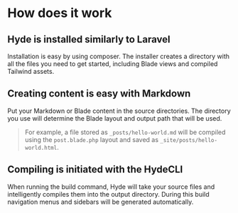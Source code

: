 # How does it work

## Hyde is installed similarly to Laravel
Installation is easy by using composer. The installer creates a directory with all the files you need to get started, including Blade views and compiled Tailwind assets.

## Creating content is easy with Markdown
Put your Markdown or Blade content in the source directories. The directory you use will determine the Blade layout and output path that will be used. 

> For example, a file stored as `_posts/hello-world.md` will be compiled using the `post.blade.php` layout and saved as `_site/posts/hello-world.html`.

## Compiling is initiated with the HydeCLI
When running the build command, Hyde will take your source files and intelligently compiles them into the output directory. During this build navigation menus and sidebars will be generated automatically.

